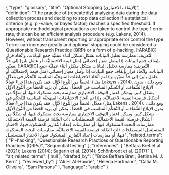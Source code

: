 {
    "type": "glossary",
    "title": "Optional Stopping (الإيقاف الاختياري)",
    "definition": "T he practice of (repeatedly) analyzing data during the data collection process and deciding to stop data collection if a statistical criterion (e.g. p -value, or bayes factor) reaches a specified threshold. If appropriate methodological precautions are taken to control the type 1 error rate, this can be an efficient analysis procedure (e.g. Lakens, 2014). However, without transparent reporting or appropriate error control the type 1 error can increase greatly and optional stopping could be considered a Questionable Research Practice (QRP) or a form of p-hacking. [:ARABIC] التَّعريف: ممارسة تحليل البيانات بشكلٍ متكرِّر أثناء عمليَّة جمع البيانات، واتِّخاذ قرار بإيقاف جمع البيانات إذا وصل معيار إحصائي (مثل قيمة الاحتماليَّة، أو عامل بايز) إلى حدٍّ معيّن. [:ARABIC] التَّعريف: ممارسة تحليل البيانات بشكلٍ متكرِّر أثناء عمليَّة جمع البيانات، واتِّخاذ قرار بإيقاف جمع البيانات إذا وصل معيار إحصائي (مثل قيمة الاحتماليَّة، أو عامل بايز) إلى حدٍّ معيّن. وإذا تم اتِّخاذ الاحتياطات المنهجيَّة المناسبة للتَّحكُّم في معدَّل الخطأ من النُّوع الأوَّل، فقد يكون هذا إجراءً فعالًا (مثل Lakens ، 2014). ومع ذلك ، بدون الإبلاغ الشَّفاف، أو التَّحكُّم المناسب في الخطأ ، يمكن أن يزيد الخطأ من النُّوع الأوَّل بشكل كبير، ويمكن اعتبار التوقف الاختياري ممارسة بحث مشكوك فيها، أو شكلًا من أشكال قرصنة القيمة الاحتماليَّة. وإذا تم اتِّخاذ الاحتياطات المنهجيَّة المناسبة للتَّحكُّم في معدَّل الخطأ من النُّوع الأوَّل، فقد يكون هذا إجراءً فعالًا (مثل Lakens ، 2014). ومع ذلك ، بدون الإبلاغ الشَّفاف، أو التَّحكُّم المناسب في الخطأ ، يمكن أن يزيد الخطأ من النُّوع الأوَّل بشكل كبير، ويمكن اعتبار التوقف الاختياري ممارسة بحث مشكوك فيها، أو شكلًا من أشكال قرصنة القيمة الاحتماليَّة. المصطلحات ذات الصِّلة: قرصنة القيمة الاحتماليَّة، ممارسات البحث المشكوك فيها، أو ممارسات إعداد التَّقارير المشكوك فيها، الاختبار المتسلسل المصطلحات ذات الصِّلة: قرصنة القيمة الاحتماليَّة، ممارسات البحث المشكوك فيها، أو ممارسات إعداد التَّقارير المشكوك فيها، الاختبار المتسلسل",
    "related_terms": [
        "P -hacking",
        "Questionable Research Practices or Questionable Reporting Practices (QRPs)",
        "Sequential testing"
    ],
    "references": [
        "Beffara Bret et al. (2021); Lakens (2014); Sagarin et al. (2014); Schönbrodt et al. (2017)"
    ],
    "alt_related_terms": [
        null
    ],
    "drafted_by": [
        "Brice Beffara Bret ; Bettina M. J. Kern"
    ],
    "reviewed_by": [
        "Ali H. Al-Hoorie",
        "Helena Hartmann",
        "Catia M. Oliveira",
        "Sam Parsons"
    ],
    "language": "arabic"
}